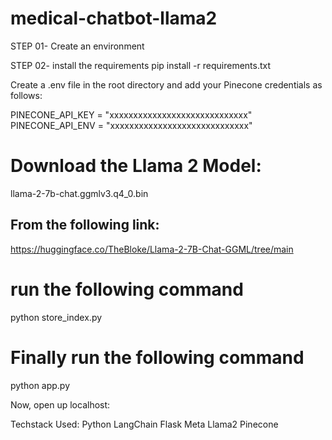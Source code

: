 # medical-chatbot-llama2

STEP 01- Create an environment 

STEP 02- install the requirements
pip install -r requirements.txt

Create a .env file in the root directory and add your Pinecone credentials as follows:

PINECONE_API_KEY = "xxxxxxxxxxxxxxxxxxxxxxxxxxxxx"
PINECONE_API_ENV = "xxxxxxxxxxxxxxxxxxxxxxxxxxxxx"

# Download the Llama 2 Model:

llama-2-7b-chat.ggmlv3.q4_0.bin


## From the following link:
https://huggingface.co/TheBloke/Llama-2-7B-Chat-GGML/tree/main

# run the following command
python store_index.py
# Finally run the following command
python app.py

Now,
open up localhost:

Techstack Used:
Python
LangChain
Flask
Meta Llama2
Pinecone
